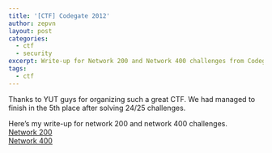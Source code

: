 ```yaml
---
title: '[CTF] Codegate 2012'
author: zepvn
layout: post
categories:
  - ctf
  - security
excerpt: Write-up for Network 200 and Network 400 challenges from Codegate CTF 2012.
tags:
  - ctf
---
```

Thanks to YUT guys for organizing such a great CTF. We had managed to finish in the 5th place after solving 24/25 challenges.

Here&#8217;s my write-up for network 200 and network 400 challenges.[  
Network 200][1]  
[Network 400][2]

 [1]: http://vnsecurity.net/ctf%20-%20clgt%20crew/2012/03/01/codegate-2012-quals-network-200.html
 [2]: http://vnsecurity.net/ctf%20-%20clgt%20crew/2012/03/01/codegate-2012-quals-network-400.html
